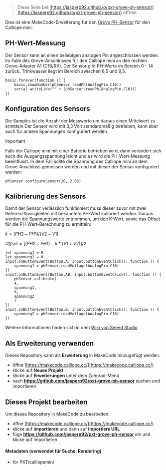 
> Diese Seite bei [https://jasperp92.github.io/pxt-grove-ph-sensor/](https://jasperp92.github.io/pxt-grove-ph-sensor/) öffnen

Dies ist eine MakeCode-Erweiterung für den [Grove PH-Sensor](https://wiki.seeedstudio.com/Grove-PH-Sensor-kit/) für den Calliope mini. 

## PH-Wert-Messung

Der Sensor kann an einen beliebigen analogen Pin angeschlossen werden. Im Falle des Grove-Anschlusses für den Calliope mini an den rechten Grove-Adapter A1 (C16/RX). 
Der Sensor gibt PH-Werte im Bereich 0 - 14 zurück. Trinkwasser liegt im Bereich zwischen 6,5 und 9,5.

```blocks
basic.forever(function () {
    basic.showNumber(phSensor.readPh(AnalogPin.C16))
    serial.writeLine("" + (phSensor.readPh(AnalogPin.C16)))
})
```

## Konfiguration des Sensors

Die Samples ist die Anzahl der Messwerte um daraus einen Mittelwert zu ermitteln 
Der Sensor wird mit 3,3 Volt standardmäßig betrieben, kann aber auch für andere Spannungen konfiguriert werden.

> [!IMPORTANT] 
> Falls der Calliope mini mit einer Batterie betrieben wird, dann verändert sich auch die Ausgangsspannung leicht und es wird die PH-Wert-Messung beeinflusst. In dem Fall sollte die Spannung des Calliope mini an dem Grove-Anschluss gemessen werden und mit dieser der Sensor konfiguriert werden:

```blocks
phSensor.configureSensor(20, 2.83)
```

## Kalibrierung des Sensors

Damit der Sensor verlässlich funktioniert muss dieser zuvor mit zwei Referenzflüssigkeiten mit bekanntem PH-Wert kalibriert werden. Daraus werden die Spannungswerte entnommen, um den K-Wert, sowie das Offset für die PH-Wert-Berechnung zu ermitteln:

$k= (PH2-PH1)/(V2-V1)$

$Offset=[(PH2+PH1)-k*(V1+V2)]/2$


```blocks
let spannung1 = 0
let spannung2 = 0
input.onButtonEvent(Button.A, input.buttonEventClick(), function () {
    spannung1 = phSensor.readVoltage(AnalogPin.C16)
})
input.onButtonEvent(Button.AB, input.buttonEventClick(), function () {
    phSensor.calibrate(
    4,
    spannung1,
    9,
    spannung2
    )
})
input.onButtonEvent(Button.B, input.buttonEventClick(), function () {
    spannung2 = phSensor.readVoltage(AnalogPin.C16)
})
```


Weitere Informationen finden sich in dem [Wiki von Seeed Studio](https://wiki.seeedstudio.com/Grove-PH-Sensor-kit/)



## Als Erweiterung verwenden

Dieses Repository kann als **Erweiterung** in MakeCode hinzugefügt werden.

* öffne [https://makecode.calliope.cc/](https://makecode.calliope.cc/)
* klicke auf **Neues Projekt**
* klicke auf **Erweiterungen** unter dem Zahnrad-Menü
* nach **https://github.com/jasperp92/pxt-grove-ph-sensor** suchen und importieren

## Dieses Projekt bearbeiten

Um dieses Repository in MakeCode zu bearbeiten.

* öffne [https://makecode.calliope.cc/](https://makecode.calliope.cc/)
* klicke auf **Importieren** und dann auf **Importiere URL**
* füge **https://github.com/jasperp92/pxt-grove-ph-sensor** ein und klicke auf Importieren

#### Metadaten (verwendet für Suche, Rendering)

* for PXT/calliopemini
<script src="https://makecode.com/gh-pages-embed.js"></script><script>makeCodeRender("{{ site.makecode.home_url }}", "{{ site.github.owner_name }}/{{ site.github.repository_name }}");</script>
